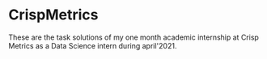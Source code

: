 # CrispMetrics

These are the task solutions of my one month academic internship at Crisp Metrics as a Data Science intern during april'2021.
